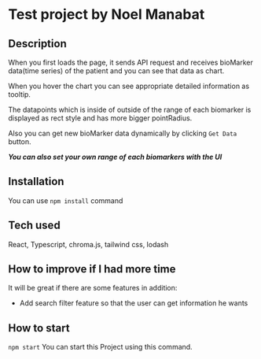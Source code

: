 # Test project by Noel Manabat

## Description

When you first loads the page, it sends API request and receives bioMarker data(time series) of the patient and you can see that data as chart.

When you hover the chart you can see appropriate detailed information as tooltip.

The datapoints which is inside of outside of the range of each biomarker is displayed as rect style and has more bigger pointRadius.

Also you can get new bioMarker data dynamically by clicking `Get Data` button.

**_You can also set your own range of each biomarkers with the UI_**

## Installation

You can use `npm install` command

## Tech used

React, Typescript, chroma.js, tailwind css, lodash

## How to improve if I had more time

It will be great if there are some features in addition:

- Add search filter feature so that the user can get information he wants

## How to start

`npm start`
You can start this Project using this command.
